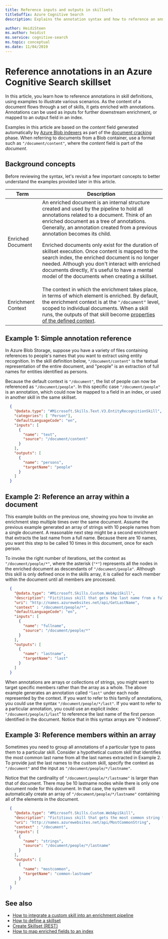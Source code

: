 ```yaml
---
title: Reference inputs and outputs in skillsets
titleSuffix: Azure Cognitive Search
description: Explains the annotation syntax and how to reference an annotation in the inputs and outputs of a skillset in an AI enrichment pipeline in Azure Cognitive Search.

author: HeidiSteen
ms.author: heidist
ms.service: cognitive-search
ms.topic: conceptual
ms.date: 11/04/2019
---
```

# Reference annotations in an Azure Cognitive Search skillset

In this article, you learn how to reference annotations in skill definitions, using examples to illustrate various scenarios. As the content of a document flows through a set of skills, it gets enriched with annotations. Annotations can be  used as inputs for further downstream enrichment, or mapped to an output field in an index. 
 
Examples in this article are based on the *content* field generated automatically by [Azure Blob indexers](search-howto-indexing-azure-blob-storage.md) as part of the [document cracking](search-indexer-overview.md#document-cracking) phase. When referring to documents from a Blob container, use a format such as `"/document/content"`, where the *content* field is part of the *document*. 

## Background concepts

Before reviewing the syntax, let's revisit a few important concepts to better understand the examples provided later in this article.

| Term | Description |
|------|-------------|
| Enriched Document | An enriched document is an internal structure created and used by the pipeline to hold all annotations related to a document. Think of an enriched document as a tree of annotations. Generally, an annotation created from a previous annotation becomes its child.<p/>Enriched documents only exist for the duration of skillset execution. Once content is mapped to the search index, the enriched document is no longer needed. Although you don't interact with enriched documents directly, it's useful to have a mental model of the documents when creating a skillset. |
| Enrichment Context | The context in which the enrichment takes place, in terms of which element is enriched. By default, the enrichment context is at the `"/document"` level, scoped to individual documents. When a skill runs, the outputs of that skill become [properties of the defined context](#example-2).|

<a name="example-1"></a>
## Example 1: Simple annotation reference

In Azure Blob Storage, suppose you have a variety of files containing references to people's names that you want to extract using entity recognition. In the skill definition below, `"/document/content"` is the textual representation of the entire document, and "people" is an extraction of full names for entities identified as persons.

Because the default context is `"/document"`, the list of people can now be referenced as `"/document/people"`. In this specific case `"/document/people"` is an annotation, which could now be mapped to a field in an index, or used in another skill in the same skillset.

```json
  {
    "@odata.type": "#Microsoft.Skills.Text.V3.EntityRecognitionSkill",
    "categories": [ "Person"],
    "defaultLanguageCode": "en",
    "inputs": [
      {
        "name": "text",
        "source": "/document/content"
      }
    ],
    "outputs": [
      {
        "name": "persons",
        "targetName": "people"
      }
    ]
  }
```

<a name="example-2"></a>

## Example 2: Reference an array within a document

This example builds on the previous one, showing you how to invoke an enrichment step multiple times over the same document. Assume the previous example generated an array of strings with 10 people names from a single document. A reasonable next step might be a second enrichment that extracts the last name from a full name. Because there are 10 names, you want this step to be called 10 times in this document, once for each person. 

To invoke the right number of iterations, set the context as `"/document/people/*"`, where the asterisk (`"*"`) represents all the nodes in the enriched document as descendants of `"/document/people"`. Although this skill is only defined once in the skills array, it is called for each member within the document until all members are processed.

```json
  {
    "@odata.type": "#Microsoft.Skills.Custom.WebApiSkill",
    "description": "Fictitious skill that gets the last name from a full name",
    "uri": "http://names.azurewebsites.net/api/GetLastName",
    "context" : "/document/people/*",
    "defaultLanguageCode": "en",
    "inputs": [
      {
        "name": "fullname",
        "source": "/document/people/*"
      }
    ],
    "outputs": [
      {
        "name": "lastname",
        "targetName": "last"
      }
    ]
  }
```

When annotations are arrays or collections of strings, you might want to target specific members rather than the array as a whole. The above example generates an annotation called `"last"` under each node represented by the context. If you want to refer to this family of annotations, you could use the syntax `"/document/people/*/last"`. If you want to refer to a particular annotation, you could use an explicit index: `"/document/people/1/last`" to reference the last name of the first person identified in the document. Notice that in this syntax arrays are "0 indexed".

<a name="example-3"></a>

## Example 3: Reference members within an array

Sometimes you need to group all annotations of a particular type to pass them to a particular skill. Consider a hypothetical custom skill that identifies the most common last name from all the last names extracted in Example 2. To provide just the last names to the custom skill, specify the context as `"/document"` and the input as `"/document/people/*/lastname"`.

Notice that the cardinality of `"/document/people/*/lastname"` is larger than that of document. There may be 10 lastname nodes while there is only one document node for this document. In that case, the system will automatically create an array of  `"/document/people/*/lastname"` containing all of the elements in the document.

```json
  {
    "@odata.type": "#Microsoft.Skills.Custom.WebApiSkill",
    "description": "Fictitious skill that gets the most common string from an array of strings",
    "uri": "http://names.azurewebsites.net/api/MostCommonString",
    "context" : "/document",
    "inputs": [
      {
        "name": "strings",
        "source": "/document/people/*/lastname"
      }
    ],
    "outputs": [
      {
        "name": "mostcommon",
        "targetName": "common-lastname"
      }
    ]
  }
```



## See also
+ [How to integrate a custom skill into an enrichment pipeline](cognitive-search-custom-skill-interface.md)
+ [How to define a skillset](cognitive-search-defining-skillset.md)
+ [Create Skillset (REST)](/rest/api/searchservice/create-skillset)
+ [How to map enriched fields to an index](cognitive-search-output-field-mapping.md)